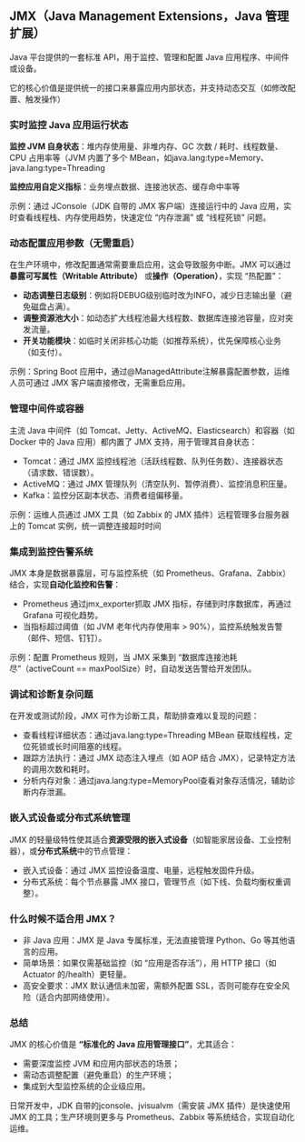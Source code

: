 ## JMX（Java Management Extensions，Java 管理扩展）

Java 平台提供的一套标准 API，用于监控、管理和配置 Java 应用程序、中间件或设备。<p>
它的核心价值是提供统一的接口来暴露应用内部状态，并支持动态交互（如修改配置、触发操作）

### 实时监控 Java 应用运行状态

**监控 JVM 自身状态**：堆内存使用量、非堆内存、GC 次数 / 耗时、线程数量、CPU 占用率等（JVM 内置了多个 MBean，如java.lang:type=Memory、java.lang:type=Threading<p>
**监控应用自定义指标**：业务埋点数据、连接池状态、缓存命中率等

示例：通过 JConsole（JDK 自带的 JMX 客户端）连接运行中的 Java 应用，实时查看线程栈、内存使用趋势，快速定位 “内存泄漏” 或 “线程死锁” 问题。

### 动态配置应用参数（无需重启）

在生产环境中，修改配置通常需要重启应用，这会导致服务中断。JMX 可以通过**暴露可写属性（Writable Attribute）** 或**操作（Operation）**，实现 “热配置”：

- **动态调整日志级别**：例如将DEBUG级别临时改为INFO，减少日志输出量（避免磁盘占满）。
- **调整资源池大小**：如动态扩大线程池最大线程数、数据库连接池容量，应对突发流量。
- **开关功能模块**：如临时关闭非核心功能（如推荐系统），优先保障核心业务（如支付）。

示例：Spring Boot 应用中，通过@ManagedAttribute注解暴露配置参数，运维人员可通过 JMX 客户端直接修改，无需重启应用。

### 管理中间件或容器

主流 Java 中间件（如 Tomcat、Jetty、ActiveMQ、Elasticsearch）和容器（如 Docker 中的 Java 应用）都内置了 JMX 支持，用于管理其自身状态：

- Tomcat：通过 JMX 监控线程池（活跃线程数、队列任务数）、连接器状态（请求数、错误数）。
- ActiveMQ：通过 JMX 管理队列（清空队列、暂停消费）、监控消息积压量。
- Kafka：监控分区副本状态、消费者组偏移量。

示例：运维人员通过 JMX 工具（如 Zabbix 的 JMX 插件）远程管理多台服务器上的 Tomcat 实例，统一调整连接超时时间

### 集成到监控告警系统

JMX 本身是数据暴露层，可与监控系统（如 Prometheus、Grafana、Zabbix）结合，实现**自动化监控和告警**：

- Prometheus 通过jmx_exporter抓取 JMX 指标，存储到时序数据库，再通过 Grafana 可视化趋势。
- 当指标超过阈值（如 JVM 老年代内存使用率 > 90%），监控系统触发告警（邮件、短信、钉钉）。

示例：配置 Prometheus 规则，当 JMX 采集到 “数据库连接池耗尽”（activeCount == maxPoolSize）时，自动发送告警给开发团队。

### 调试和诊断复杂问题

在开发或测试阶段，JMX 可作为诊断工具，帮助排查难以复现的问题：

- 查看线程详细状态：通过java.lang:type=Threading MBean 获取线程栈，定位死锁或长时间阻塞的线程。
- 跟踪方法执行：通过 JMX 动态注入埋点（如 AOP 结合 JMX），记录特定方法的调用次数和耗时。
- 分析内存对象：通过java.lang:type=MemoryPool查看对象存活情况，辅助诊断内存泄漏。

### 嵌入式设备或分布式系统管理

JMX 的轻量级特性使其适合**资源受限的嵌入式设备**（如智能家居设备、工业控制器），或**分布式系统**中的节点管理：

- 嵌入式设备：通过 JMX 监控设备温度、电量，远程触发固件升级。
- 分布式系统：每个节点暴露 JMX 接口，管理节点（如下线、负载均衡权重调整）。

### 什么时候不适合用 JMX？

- 非 Java 应用：JMX 是 Java 专属标准，无法直接管理 Python、Go 等其他语言的应用。
- 简单场景：如果仅需基础监控（如 “应用是否存活”），用 HTTP 接口（如 Actuator 的/health）更轻量。
- 高安全要求：JMX 默认通信未加密，需额外配置 SSL，否则可能存在安全风险（适合内部网络使用）。

### 总结
JMX 的核心价值是 **“标准化的 Java 应用管理接口”**，尤其适合：

- 需要深度监控 JVM 和应用内部状态的场景；
- 需动态调整配置（避免重启）的生产环境；
- 集成到大型监控系统的企业级应用。

日常开发中，JDK 自带的jconsole、jvisualvm（需安装 JMX 插件）是快速使用 JMX 的工具；生产环境则更多与 Prometheus、Zabbix 等系统结合，实现自动化运维。